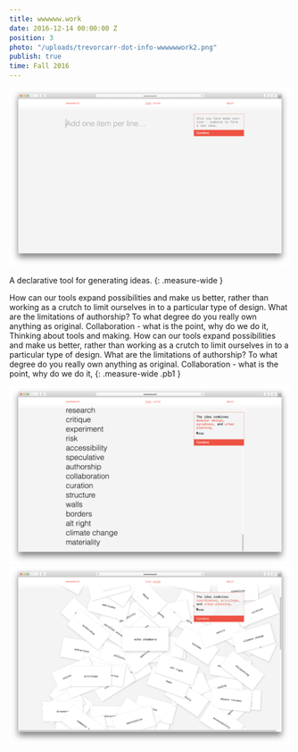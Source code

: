 ```yaml
---
title: wwwwww.work
date: 2016-12-14 00:00:00 Z
position: 3
photo: "/uploads/trevorcarr-dot-info-wwwwwwork2.png"
publish: true
time: Fall 2016
---
```


![a](/uploads/trevorcarr-dot-info-wwwwwwork3.png)

A declarative tool for generating ideas.
{: .measure-wide }

How can our tools expand possibilities and make us better, rather than working as a crutch to limit ourselves in to a particular type of design. What are the limitations of authorship? To what degree do you really own anything as original. Collaboration - what is the point, why do we do it, Thinking about tools and making. How can our tools expand possibilities and make us better, rather than working as a crutch to limit ourselves in to a particular type of design. What are the limitations of authorship? To what degree do you really own anything as original. Collaboration - what is the point, why do we do it,
{: .measure-wide .pb1 }

![a](/uploads/trevorcarr-dot-info-wwwwwwork1.png)
![a](/uploads/trevorcarr-dot-info-wwwwwwork2.png)
